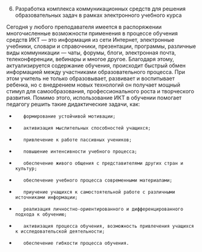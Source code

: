 6. Разработка комплекса коммуникационных средств для решения образовательных задач в рамках электронного учебного курса


Сегодня у любого преподавателя имеется в распоряжении многочисленные возможности применения в процессе обучения средств ИКТ — это информация из сети Интернет, электронные учебники, словари и справочники, презентации, программы, различные виды коммуникации — чаты, форумы, блоги, электронная почта, телеконференции, вебинары и многое другое. Благодаря этому, актуализируется содержание обучения, происходит быстрый обмен информацией между участниками образовательного процесса. При этом учитель не только образовывает, развивает и воспитывает ребенка, но с внедрением новых технологий он получает мощный стимул для самообразования, профессионального роста и творческого развития. Помимо этого, использование ИКТ в обучении помогает педагогу решить такие дидактические задачи, как: 
-        формирование устойчивой мотивации; 
-        активизация мыслительных способностей учащихся; 
-        привлечение к работе пассивных учеников; 
-        повышение интенсивности учебного процесса; 
-        обеспечение живого общения с представителями других стран и культур; 
-        обеспечение учебного процесса современными материалами; 
-        приучение учащихся к самостоятельной работе с различными источниками информации; 
-        реализация личностно-ориентированного и дифференцированного подхода к обучению; 
-        активизация процесса обучения, возможность привлечения учащихся к исследовательской деятельности; 
-        обеспечение гибкости процесса обучения.
